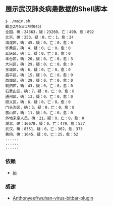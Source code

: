 ## 展示武汉肺炎病患数据的Shell脚本

```
$ ./main.sh
截至2月5日17时04分
全国，确：24363，疑：23260，亡：490，愈：892
北京，确：253，疑：0，亡：1，愈：24
海淀区，确：45，疑：0，亡：0，愈：0
怀柔区，确：4，疑：0，亡：0，愈：0
延庆区，确：1，疑：0，亡：0，愈：0
丰台区，确：20，疑：0，亡：0，愈：3
大兴区，确：29，疑：0，亡：0，愈：0
东城区，确：6，疑：0，亡：0，愈：0
昌平区，确：15，疑：0，亡：0，愈：0
西城区，确：29，疑：0，亡：0，愈：0
朝阳区，确：43，疑：0，亡：0，愈：0
石景山区，确：7，疑：0，亡：0，愈：0
通州区，确：13，疑：0，亡：0，愈：0
顺义区，确：6，疑：0，亡：0，愈：0
门头沟区，确：3，疑：0，亡：0，愈：0
房山区，确：11，疑：0，亡：0，愈：0
外地来京人员，确：21，疑：0，亡：0，愈：0
湖北，确：16678，疑：0，亡：479，愈：537
武汉，确：8351，疑：0，亡：362，愈：373
黄冈，确：1645，疑：0，亡：25，愈：52
......
......
......
```

### 依赖
- [jq](https://stedolan.github.io/jq/)

### 感谢
- [Anthonyeef/wuhan-virus-bitbar-plugin](https://github.com/Anthonyeef/wuhan-virus-bitbar-plugin)
